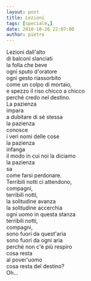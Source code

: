 ```yaml
---
layout: post
title: Lezioni
tags: [speciale,]
date: 2010-10-26 22:07:00
author: pietro
---
```

Lezioni dall'alto <br/>di balconi slanciati<br/>la folla che beve<br/>ogni sputo d'oratore<br/>ogni gesto riassorbito<br/>come un colpo di mortaio,<br/>e spezzo il riso chicco a chicco<br/>perché credo nel destino.<br/>La pazienza<br/>impara<br/>a dubitare di sé stessa<br/>la pazienza<br/>conosce<br/>i veri nomi delle cose<br/>la pazienza<br/>infanga<br/>il modo in cui noi la diciamo<br/>la pazienza<br/>sa<br/>come farsi perdonare.<br/>Terribili notti ci attendono, <br/>compagni,<br/>terribili notti, <br/>la solitudine avanza<br/>la solitudine accerchia<br/>ogni uomo in questa stanza<br/>terribili notti,<br/>compagni,<br/>sono fuori da quest'aria<br/>sono fuori da ogni aria<br/>perché non c'è più respiro<br/>cosa resta<br/>al pover'uomo<br/>cosa resta del destino?<br/>Oh...<br/>
